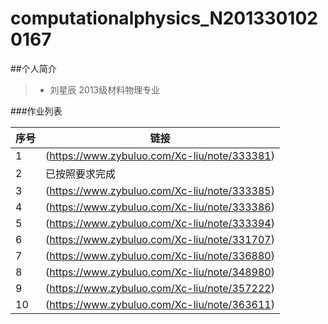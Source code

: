 # computationalphysics_N2013301020167
##个人简介
>* 刘星辰 2013级材料物理专业

###作业列表

|序号|链接|
|---|---|
|1|(https://www.zybuluo.com/Xc-liu/note/333381)|
|2|已按照要求完成|
|3|(https://www.zybuluo.com/Xc-liu/note/333385)|
|4|(https://www.zybuluo.com/Xc-liu/note/333386)|
|5|(https://www.zybuluo.com/Xc-liu/note/333394)|
|6|(https://www.zybuluo.com/Xc-liu/note/331707)|
|7|(https://www.zybuluo.com/Xc-liu/note/336880)|
|8|(https://www.zybuluo.com/Xc-liu/note/348980)|
|9|(https://www.zybuluo.com/Xc-liu/note/357222)|
|10|(https://www.zybuluo.com/Xc-liu/note/363611)|

